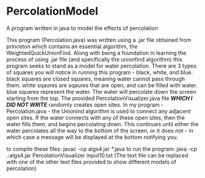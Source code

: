 # PercolationModel
A program written in java to model the effects of percolation


This program (Percolation.java) was written using a .jar file obtained from princeton which contains an essential algorithm, the WeightedQuickUnionFind. Along with being a foundation in learning the process of using .jar file (and specifically the unionfind algorithm) this program seeks to stand as a model for water percolation.
There are 3 types of squares you will notice in running this program - black, white, and blue. black squares are closed squares, meaning water cannot pass through them. white sqaures are sqaures that are open, and can be filled with water. blue squares represent the water. The water will percolate down the screen starting from the top. The provided PercolationVisualizer.java file ***WHICH I DID NOT WRITE*** randomly creates open sites. In my program - Percolation.java - the Unionind algorithm is used to connect any adjacent open sites. If the water connects with any of these open sites, then the water fills them, and begins percolating down. This continues until either the water percolates all the way to the bottom of the screen, or it does not - in which case a message will be displayed at the bottom notifying you.

to compile these files: javac -cp algs4.jar *.java
to run the program: java -cp .:algs4.jar PercolationVisualizer input10.txt (The text file can be replaced with one of the other text files provided to show different models of percolation)
